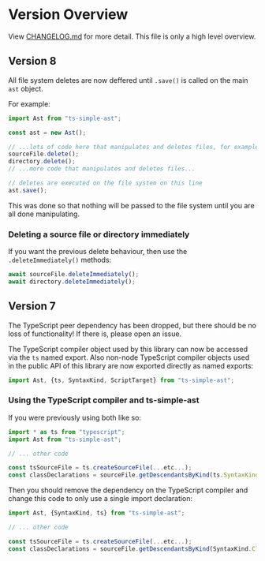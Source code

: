 ﻿# Version Overview

View [CHANGELOG.md](CHANGELOG.md) for more detail. This file is only a high level overview.

## Version 8

All file system deletes are now deffered until `.save()` is called on the main `ast` object.

For example:

```ts
import Ast from "ts-simple-ast";

const ast = new Ast();

// ...lots of code here that manipulates and deletes files, for example...
sourceFile.delete();
directory.delete();
// ...more code that manipulates and deletes files...

// deletes are executed on the file system on this line
ast.save();
```

This was done so that nothing will be passed to the file system until you are all done manipulating.

### Deleting a source file or directory immediately

If you want the previous delete behaviour, then use the `.deleteImmediately()` methods:

```ts
await sourceFile.deleteImmediately();
await directory.deleteImmediately();
```

## Version 7

The TypeScript peer dependency has been dropped, but there should be no loss of functionality! If there is, please open an issue.

The TypeScript compiler object used by this library can now be accessed via the `ts` named export. Also non-node TypeScript compiler objects used in the public API of this  library are now exported directly as named exports:

```ts
import Ast, {ts, SyntaxKind, ScriptTarget} from "ts-simple-ast";
```

### Using the TypeScript compiler and ts-simple-ast

If you were previously using both like so:

```ts
import * as ts from "typescript";
import Ast from "ts-simple-ast";

// ... other code

const tsSourceFile = ts.createSourceFile(...etc...);
const classDeclarations = sourceFile.getDescendantsByKind(ts.SyntaxKind.ClassDeclaration);
```

Then you should remove the dependency on the TypeScript compiler and change this code to only use a single import declaration:

```ts
import Ast, {SyntaxKind, ts} from "ts-simple-ast";

// ... other code

const tsSourceFile = ts.createSourceFile(...etc...);
const classDeclarations = sourceFile.getDescendantsByKind(SyntaxKind.ClassDeclaration);
```
